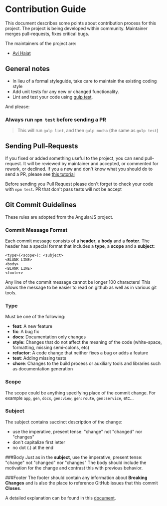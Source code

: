 Contribution Guide
===================

This document describes some points about contribution process for this project.
The project is being developed within community. Maintainer merges pull-requests, fixes critical bugs.

The maintainers of the project are:
- [Avi Haiat](http://github.com/thaiat)

## General notes

- In lieu of a formal styleguide, take care to maintain the existing coding style 
- Add unit tests for any new or changed functionality.
- Lint and test your code using [gulp test](http://gulpjs.com/).

And please:

### Always run `npm test` before sending a PR
> This will run `gulp lint`, and then `gulp mocha` (the same as `gulp test`)

## Sending Pull-Requests

If you fixed or added something useful to the project, you can send pull-request. It will be reviewed by maintainer and accepted, or commented for rework, or declined. If you a new and don't know what you should do to send a PR, please see [this tutorial](https://gist.github.com/luanmuniz/da0b8d2152c4877f93c4)

Before sending you Pull Request please don't forget to check your code with `npm test`. PR that don't pass tests will not be accept

## Git Commit Guidelines

These rules are adopted from the AngularJS project.

### Commit Message Format
Each commit message consists of a **header**, a **body** and a **footer**.  The header has a special
format that includes a **type**, a **scope** and a **subject**:

```
<type>(<scope>): <subject>
<BLANK LINE>
<body>
<BLANK LINE>
<footer>
```

Any line of the commit message cannot be longer 100 characters! This allows the message to be easier
to read on github as well as in various git tools.

### Type
Must be one of the following:

* **feat**: A new feature
* **fix**: A bug fix
* **docs**: Documentation only changes
* **style**: Changes that do not affect the meaning of the code (white-space, formatting, missing
  semi-colons, etc)
* **refactor**: A code change that neither fixes a bug or adds a feature
* **test**: Adding missing tests
* **chore**: Changes to the build process or auxiliary tools and libraries such as documentation
  generation

### Scope
The scope could be anything specifying place of the commit change. For example `app`,
`gen`, `docs`, `gen:view`, `gen:route`, `gen:service`, etc...

### Subject
The subject contains succinct description of the change:

* use the imperative, present tense: "change" not "changed" nor "changes"
* don't capitalize first letter
* no dot (.) at the end

###Body
Just as in the **subject**, use the imperative, present tense: "change" not "changed" nor "changes"
The body should include the motivation for the change and contrast this with previous behavior.

###Footer
The footer should contain any information about **Breaking Changes** and is also the place to
reference GitHub issues that this commit **Closes**.

A detailed explanation can be found in this [document][commit-message-format].

[commit-message-format]: https://docs.google.com/document/d/1QrDFcIiPjSLDn3EL15IJygNPiHORgU1_OOAqWjiDU5Y